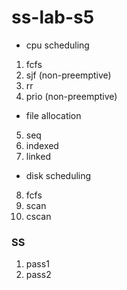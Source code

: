 # ss-lab-s5

- cpu scheduling
1. fcfs
2. sjf (non-preemptive)
3. rr
4. prio (non-preemptive)

- file allocation
5. seq
6. indexed
7. linked

- disk scheduling
8. fcfs
9. scan
10. cscan


### SS
1. pass1
2. pass2
